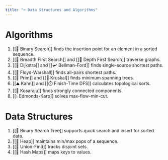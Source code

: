 ```yaml
---
title: "⌨️ Data Structures and Algorithms"
---
```

# Algorithms
1. [[🔎 Binary Search]] finds the insertion point for an element in a sorted sequence.
2. [[🚋 Breadth First Search]] and [[🚃 Depth First Search]] traverse graphs.
3. [[🚄 Dijkstra]] and [[🛩️ Bellman-Ford]] finds single-source shortest paths.
4. [[🚓 Floyd-Warshall]] finds all-pairs shortest paths.
5. [[🚈 Prim]] and [[🚟 Kruskal]] finds minimum spanning trees.
6. [[⛰️ Kahn]] and [[⏱️ Finish-Time DFS]] calculates topological sorts.
7. [[🏢 Kosaraju]] finds strongly connected components.
8. [[💧 Edmonds-Karp]] solves max-flow-min-cut.

# Data Structures
1. [[🌲 Binary Search Tree]] supports quick search and insert for sorted data.
2. [[🗻 Heap]] maintains min/max pops of a sequence.
3. [[🗼 Union-Find]] tracks disjoint sets.
4. [[📍 Hash Maps]] maps keys to values.